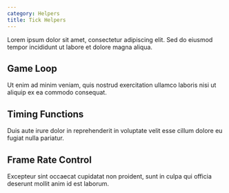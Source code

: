```yaml
---
category: Helpers
title: Tick Helpers
---
```



Lorem ipsum dolor sit amet, consectetur adipiscing elit. Sed do eiusmod tempor incididunt ut labore et dolore magna aliqua.

## Game Loop

Ut enim ad minim veniam, quis nostrud exercitation ullamco laboris nisi ut aliquip ex ea commodo consequat.

## Timing Functions

Duis aute irure dolor in reprehenderit in voluptate velit esse cillum dolore eu fugiat nulla pariatur.

## Frame Rate Control

Excepteur sint occaecat cupidatat non proident, sunt in culpa qui officia deserunt mollit anim id est laborum.